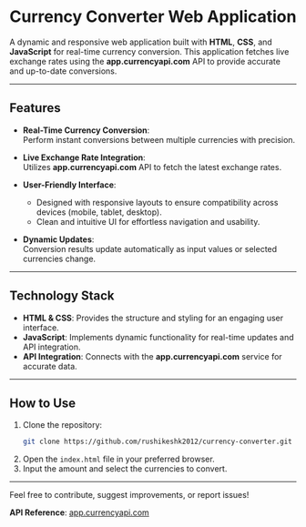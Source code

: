 # **Currency Converter Web Application**

A dynamic and responsive web application built with **HTML**, **CSS**, and **JavaScript** for real-time currency conversion. This application fetches live exchange rates using the **app.currencyapi.com** API to provide accurate and up-to-date conversions.

---

## **Features**

- **Real-Time Currency Conversion**:  
  Perform instant conversions between multiple currencies with precision.  
   
- **Live Exchange Rate Integration**:  
  Utilizes **app.currencyapi.com** API to fetch the latest exchange rates.  

- **User-Friendly Interface**:  
  - Designed with responsive layouts to ensure compatibility across devices (mobile, tablet, desktop).  
  - Clean and intuitive UI for effortless navigation and usability.  

- **Dynamic Updates**:  
  Conversion results update automatically as input values or selected currencies change.  

---

## **Technology Stack**

- **HTML & CSS**: Provides the structure and styling for an engaging user interface.  
- **JavaScript**: Implements dynamic functionality for real-time updates and API integration.  
- **API Integration**: Connects with the **app.currencyapi.com** service for accurate data.  

---

## **How to Use**

1. Clone the repository:  
   ```bash  
   git clone https://github.com/rushikeshk2012/currency-converter.git  
   ```  
2. Open the `index.html` file in your preferred browser.  
3. Input the amount and select the currencies to convert.  

---


Feel free to contribute, suggest improvements, or report issues!  

**API Reference**: [app.currencyapi.com](https://app.currencyapi.com)
